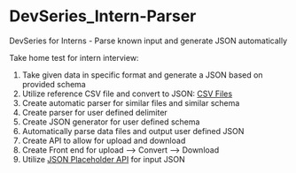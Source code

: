 # DevSeries_Intern-Parser
DevSeries for Interns - Parse known input and generate JSON automatically

Take home test for intern interview:
1. Take given data in specific format and generate a JSON based on provided schema
2. Utilize reference CSV file and convert to JSON: [CSV Files](https://people.sc.fsu.edu/~jburkardt/data/csv/csv.html)
3. Create automatic parser for similar files and similar schema
4. Create parser for user defined delimiter
5. Create JSON generator for user defined schema
6. Automatically parse data files and output user defined JSON
7. Create API to allow for upload and download
8. Create Front end for upload --> Convert --> Download
9. Utilize [JSON Placeholder API](https://jsonplaceholder.typicode.com/) for input JSON
